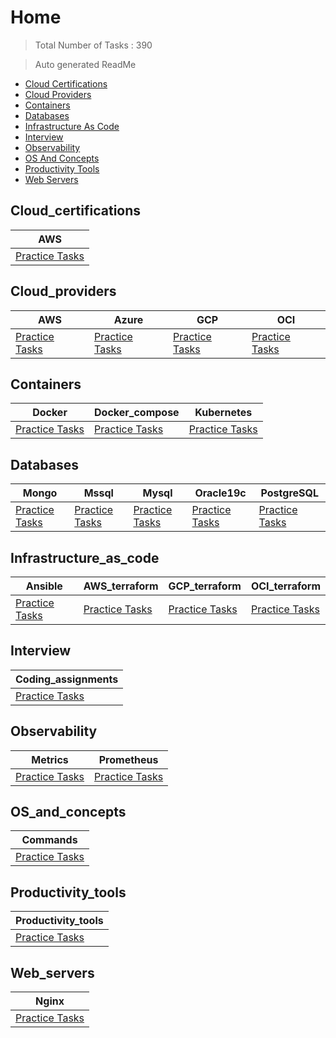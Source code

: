 # Home 

> Total Number of Tasks :      390

> Auto generated ReadMe

- [Cloud Certifications](#Cloud_certifications)
- [Cloud Providers](#Cloud_providers)
- [Containers](#Containers)
- [Databases](#Databases)
- [Infrastructure As Code](#Infrastructure_as_code)
- [Interview](#Interview)
- [Observability](#Observability)
- [OS And Concepts](#OS_and_concepts)
- [Productivity Tools](#Productivity_tools)
- [Web Servers](#Web_servers)

## Cloud_certifications

| AWS                                             |
|-------------------------------------------------|
| [Practice Tasks](home/cloud_certifications/aws) |

## Cloud_providers

| AWS                                        | Azure                                        | GCP                                        | OCI                                        |
|--------------------------------------------|----------------------------------------------|--------------------------------------------|--------------------------------------------|
| [Practice Tasks](home/cloud_providers/aws) | [Practice Tasks](home/cloud_providers/azure) | [Practice Tasks](home/cloud_providers/gcp) | [Practice Tasks](home/cloud_providers/oci) |

## Containers

| Docker                                   | Docker_compose                                   | Kubernetes                                   |
|------------------------------------------|--------------------------------------------------|----------------------------------------------|
| [Practice Tasks](home/containers/docker) | [Practice Tasks](home/containers/docker_compose) | [Practice Tasks](home/containers/kubernetes) |

## Databases

| Mongo                                  | Mssql                                  | Mysql                                  | Oracle19c                                  | PostgreSQL                                  |
|----------------------------------------|----------------------------------------|----------------------------------------|--------------------------------------------|---------------------------------------------|
| [Practice Tasks](home/databases/mongo) | [Practice Tasks](home/databases/mssql) | [Practice Tasks](home/databases/mysql) | [Practice Tasks](home/databases/oracle19c) | [Practice Tasks](home/databases/postgreSQL) |

## Infrastructure_as_code

| Ansible                                               | AWS_terraform                                               | GCP_terraform                                               | OCI_terraform                                               |
|-------------------------------------------------------|-------------------------------------------------------------|-------------------------------------------------------------|-------------------------------------------------------------|
| [Practice Tasks](home/infrastructure_as_code/ansible) | [Practice Tasks](home/infrastructure_as_code/terraform/aws) | [Practice Tasks](home/infrastructure_as_code/terraform/gcp) | [Practice Tasks](home/infrastructure_as_code/terraform/oci) |

## Interview

| Coding_assignments                                  |
|-----------------------------------------------------|
| [Practice Tasks](home/interview/coding_assignments) |

## Observability

| Metrics                                      | Prometheus                                      |
|----------------------------------------------|-------------------------------------------------|
| [Practice Tasks](home/observability/metrics) | [Practice Tasks](home/observability/prometheus) |

## OS_and_concepts

| Commands                                        |
|-------------------------------------------------|
| [Practice Tasks](home/os_and_concepts/commands) |

## Productivity_tools

| Productivity_tools                        |
|-------------------------------------------|
| [Practice Tasks](home/productivity_tools) |

## Web_servers

| Nginx                                    |
|------------------------------------------|
| [Practice Tasks](home/web_servers/nginx) |

